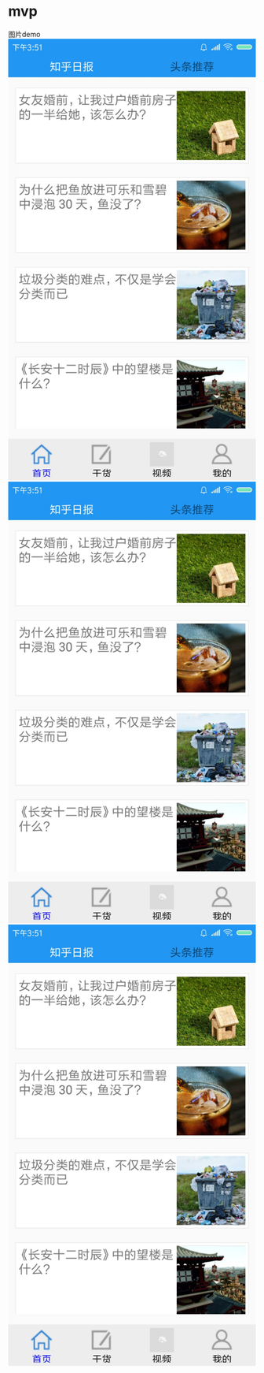 # mvp
图片demo
![image](https://github.com/djm666s/mvp/blob/master/QQ%E5%9B%BE%E7%89%8720190715155317.jpg)
![image](https://github.com/djm666s/mvp/blob/master/QQ%E5%9B%BE%E7%89%8720190715155317.jpg)
![image](https://github.com/djm666s/mvp/blob/master/QQ%E5%9B%BE%E7%89%8720190715155317.jpg)

